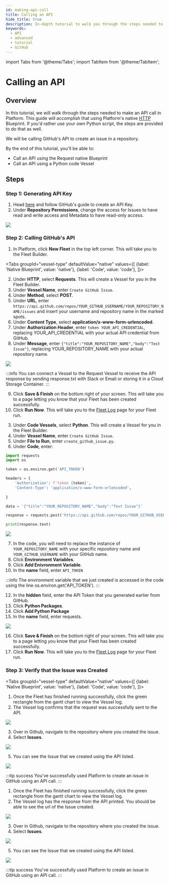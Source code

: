 ```yaml
---
id: making-api-call
title: Calling an API
hide_title: true
description: In-depth tutorial to walk you through the steps needed to call an API.
keywords:
  - API
  - advanced
  - tutorial
  - GitHub
---
```


import Tabs from '@theme/Tabs';
import TabItem from '@theme/TabItem';

# Calling an API

## Overview

In this tutorial, we will walk through the steps needed to make an API call in Platform. This guide will accomplish that using Platform's native [HTTP](../blueprint-library/http/http-requests.md) Blueprint. If you'd rather use your own Python script, the steps are provided to do that as well.

We will be calling GitHub's API to create an issue in a repository. 

By the end of this tutorial, you'll be able to: 

- Call an API using the Request native Blueprint
- Call an API using a Python code Vessel

## Steps

### Step 1: Generating API Key

1. Head [here](https://docs.github.com/en/authentication/keeping-your-account-and-data-secure/creating-a-personal-access-token) and follow GitHub's guide to create an API Key.
2. Under **Repository Permissions**, change the access for Issues to have read and write access and Metadata to have read-only access.

![](../.gitbook/assets/shipyard_2022_12_12_13_32_39.png)

### Step 2: Calling GitHub's API

1. In Platform, click **New Fleet** in the top left corner. This will take you to the Fleet Builder.

<Tabs
groupId="vessel-type"
defaultValue="native"
values={[
{label: 'Native Blueprint', value: 'native'},
{label: 'Code', value: 'code'},
]}>
<TabItem value="native">

2. Under **HTTP**, select **Requests**. This will create a Vessel for you in the Fleet Builder.
3. Under **Vessel Name**, enter `Create GitHub Issue`.
4. Under **Method**, select **POST**.
5. Under **URL**, enter `https://api.github.com/repos/YOUR_GITHUB_USERNAME/YOUR_REPOSITORY_NAME/issues` and insert your username and repository name in the marked spots.
6. Under **Content Type**, select **application/x-www-form-urlencoded**.
7. Under **Authorization Header**, enter `token YOUR_API_CREDENTIAL`, replacing YOUR_API_CREDENTIAL with your actual API credential from GitHub.
8. Under **Message**, enter `{"title":"YOUR_REPOSITORY_NAME","body":"Test Issue"}`, replacing YOUR_REPOSITORY_NAME with your actual repository name.

![](../.gitbook/assets/shipyard_2022_12_13_09_51_19.png)

:::info
You can connect a Vessel to the Request Vessel to receive the API response by sending response.txt with Slack or Email or storing it in a Cloud Storage Container. 
:::

9. Click **Save & Finish** on the bottom right of your screen. This will take you to a page letting you know that your Fleet has been created successfully. 
10. Click **Run Now**. This will take you to the [Fleet Log](../reference/logs/fleet-logs.md) page for your Fleet run.

</TabItem>

<TabItem value="code">

3. Under **Code Vessels**, select **Python**. This will create a Vessel for you in the Fleet Builder.
4. Under **Vessel Name**, enter `Create GitHub Issue`.
5. Under **File to Run**, enter `create_github_issue.py`.
6. Under **Code**, enter:

```python
import requests
import os

token = os.environ.get('API_TOKEN')

headers = {
    'Authorization': f'token {token}',
    'Content-Type': 'application/x-www-form-urlencoded',
    
}

data = '{"title":"YOUR_REPOSITORY_NAME","body":"Test Issue"}'

response = requests.post('https://api.github.com/repos/YOUR_GITHUB_USERNAME/YOUR_REPOSITORY_NAME/issues', headers=headers, data=data)

print(response.text)
```
![](../.gitbook/assets/shipyard_2022_12_12_14_50_12.png)

7. In the code, you will need to replace the instance of `YOUR_REPOSITORY_NAME` with your specific repository name and `YOUR_GITHUB_USERNAME` with your GitHub name.
8. Click **Environment Variables**.
9.  Click **Add Enivronment Variable**.
10. In the **name** field, enter `API_TOKEN`

:::info
The environment variable that we just created is accessed in the code using the line os.environ.get('API_TOKEN').
:::

12. In the **hidden** field, enter the API Token that you generated earlier from GitHub.
13. Click **Python Packages**.
14. Click **Add Python Package**
15. In the **name** field, enter requests.
    
![](../.gitbook/assets/shipyard_2022_12_12_14_57_51.png)

16. Click **Save & Finish** on the bottom right of your screen. This will take you to a page letting you know that your Fleet has been created successfully. 
17. Click **Run Now**. This will take you to the [Fleet Log](../reference/logs/fleet-logs.md) page for your Fleet run.

</TabItem>
</Tabs>

### Step 3: Verify that the Issue was Created

<Tabs
groupId="vessel-type"
defaultValue="native"
values={[
{label: 'Native Blueprint', value: 'native'},
{label: 'Code', value: 'code'},
]}>
<TabItem value="native">

1. Once the Fleet has finished running successfully, click the green rectangle from the gantt chart to view the Vessel log.
2. The Vessel log confirms that the request was successfully sent to the API.

![](../.gitbook/assets/shipyard_2022_12_13_09_56_48.png)

3. Over in Github, navigate to the repository where you created the issue.
4. Select **Issues**.

![](../.gitbook/assets/shipyard_2022_12_12_15_18_09.png)

5. You can see the Issue that we created using the API listed.

![](../.gitbook/assets/shipyard_2022_12_12_15_19_00.png)

:::tip success
You've successfully used Platform to create an issue in GitHub using an API call.
:::
</TabItem>

<TabItem value="code">

1. Once the Fleet has finished running successfully, click the green rectangle from the gantt chart to view the Vessel log.
2. The Vessel log has the response from the API printed. You should be able to see the url of the Issue created.

![](../.gitbook/assets/shipyard_2022_12_12_15_16_09.png)

3. Over in Github, navigate to the repository where you created the issue. 
4. Select **Issues**.

![](../.gitbook/assets/shipyard_2022_12_12_15_18_09.png)

5. You can see the Issue that we created using the API listed.

![](../.gitbook/assets/shipyard_2022_12_12_15_19_00.png)

:::tip success
You've successfully used Platform to create an issue in GitHub using an API call.
:::
</TabItem>
</Tabs>

